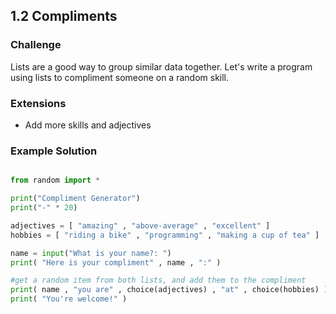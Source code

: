 ## 1.2 Compliments

### Challenge

Lists are a good way to group similar data together. Let's write a program using
lists to compliment someone on a random skill.


### Extensions

* Add more skills and adjectives


### Example Solution

```python

from random import *

print("Compliment Generator")
print("-" * 20)

adjectives = [ "amazing" , "above-average" , "excellent" ]
hobbies = [ "riding a bike" , "programming" , "making a cup of tea" ]

name = input("What is your name?: ")
print( "Here is your compliment" , name , ":" )

#get a random item from both lists, and add them to the compliment
print( name , "you are" , choice(adjectives) , "at" , choice(hobbies) )
print( "You're welcome!" )


```
